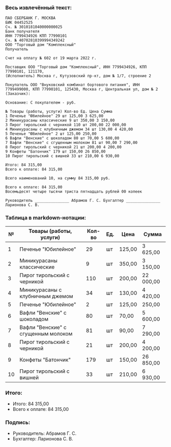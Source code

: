 ### Весь извлечённый текст:

```
ПАО СБЕРБАНК Г. МОСКВА
БИК 04452525
Сч. № 3010181040000000025
Банк получателя
ИНН 7799434926 КПП 77990101
Сч. № 40702810399994349242
ООО "Торговый дом "Комплексный"
Получатель

Счет на оплату № 602 от 19 марта 2022 г.

Поставщик ООО "Торговый дом "Комплексный", ИНН 7799434926, КПП 77990101, 121170,
(Исполнитель) Москва г, Кутузовский пр-кт, дом № 1/7, строение 2

Покупатель ООО "Внуковский комбинат бортового питания", ИНН 7799499000, КПП 77990101, 125430, Москва г, Центральная ул, дом № 2
(Заказчик):

Основание: С покупателем - руб.

№ Товары (работы, услуги) Кол-во Ед. Цена Сумма
1 Печенье "Юбилейное" 29 шт 125,00 3 625,00
2 Миникурасаны классические 9 шт 350,00 3 150,00
3 Пирог тирольский с черникой 110 шт 200,00 22 000,00
4 Миникурасаны с клубничным джемом 34 шт 130,00 4 420,00
5 Печенье "Юбилейное" 2 шт 125,00 250,00
6 Вафли "Венские" с шоколадом 80 шт 70,00 5 600,00
7 Вафли "Венские" с сгущенным молоком 81 шт 90,00 7 290,00
8 Пирог тирольский с черникой 21 шт 200,00 4 200,00
9 Конфеты "Батончик" 179 шт 150,00 26 850,00
10 Пирог тирольский с вишней 33 шт 210,00 6 930,00

Итого: 84 315,00
Всего к оплате: 84 315,00

Всего наименований 10, на сумму 84 315,00 руб.

Всего к оплате: 84 315,00
Восемьдесят четыре тысячи триста пятнадцать рублей 00 копеек

Руководитель _______________ Абрамов Г. С. Бухгалтер _______________ Ларионова С. В.
```

### Таблица в markdown-нотации:

| № | Товары (работы, услуги)                     | Кол-во | Ед. | Цена  | Сумма   |
|---|---------------------------------------------|--------|-----|-------|---------|
| 1 | Печенье "Юбилейное"                         | 29     | шт  | 125,00 | 3 625,00 |
| 2 | Миникурасаны классические                  | 9      | шт  | 350,00 | 3 150,00 |
| 3 | Пирог тирольский с черникой                 | 110    | шт  | 200,00 | 22 000,00 |
| 4 | Миникурасаны с клубничным джемом            | 34     | шт  | 130,00 | 4 420,00 |
| 5 | Печенье "Юбилейное"                         | 2      | шт  | 125,00 | 250,00  |
| 6 | Вафли "Венские" с шоколадом                 | 80     | шт  | 70,00  | 5 600,00 |
| 7 | Вафли "Венские" с сгущенным молоком         | 81     | шт  | 90,00  | 7 290,00 |
| 8 | Пирог тирольский с черникой                 | 21     | шт  | 200,00 | 4 200,00 |
| 9 | Конфеты "Батончик"                          | 179    | шт  | 150,00 | 26 850,00 |
| 10| Пирог тирольский с вишней                   | 33     | шт  | 210,00 | 6 930,00 |

### Итого:
- Итого: 84 315,00
- Всего к оплате: 84 315,00

### Подпись:
- Руководитель: Абрамов Г. С.
- Бухгалтер: Ларионова С. В.